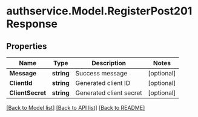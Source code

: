 # authservice.Model.RegisterPost201Response

## Properties

Name | Type | Description | Notes
------------ | ------------- | ------------- | -------------
**Message** | **string** | Success message | [optional] 
**ClientId** | **string** | Generated client ID | [optional] 
**ClientSecret** | **string** | Generated client secret | [optional] 

[[Back to Model list]](../README.md#documentation-for-models) [[Back to API list]](../README.md#documentation-for-api-endpoints) [[Back to README]](../README.md)

